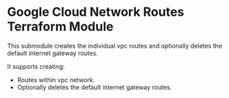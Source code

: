 # Google Cloud Network Routes Terraform Module

This submodule creates the individual vpc routes and optionally deletes the default internet gateway routes.

It supports creating:

- Routes within vpc network.
- Optionally deletes the default internet gateway routes.